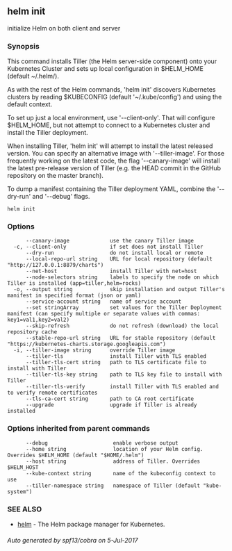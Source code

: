 ## helm init

initialize Helm on both client and server

### Synopsis



This command installs Tiller (the Helm server-side component) onto your
Kubernetes Cluster and sets up local configuration in $HELM_HOME (default ~/.helm/).

As with the rest of the Helm commands, 'helm init' discovers Kubernetes clusters
by reading $KUBECONFIG (default '~/.kube/config') and using the default context.

To set up just a local environment, use '--client-only'. That will configure
$HELM_HOME, but not attempt to connect to a Kubernetes cluster and install the Tiller
deployment.

When installing Tiller, 'helm init' will attempt to install the latest released
version. You can specify an alternative image with '--tiller-image'. For those
frequently working on the latest code, the flag '--canary-image' will install
the latest pre-release version of Tiller (e.g. the HEAD commit in the GitHub
repository on the master branch).

To dump a manifest containing the Tiller deployment YAML, combine the
'--dry-run' and '--debug' flags.


```
helm init
```

### Options

```
      --canary-image             use the canary Tiller image
  -c, --client-only              if set does not install Tiller
      --dry-run                  do not install local or remote
      --local-repo-url string    URL for local repository (default "http://127.0.0.1:8879/charts")
      --net-host                 install Tiller with net=host
      --node-selectors string    labels to specify the node on which Tiller is installed (app=tiller,helm=rocks)
  -o, --output string            skip installation and output Tiller's manifest in specified format (json or yaml)
      --service-account string   name of service account
      --set stringArray          set values for the Tiller Deployment manifest (can specify multiple or separate values with commas: key1=val1,key2=val2)
      --skip-refresh             do not refresh (download) the local repository cache
      --stable-repo-url string   URL for stable repository (default "https://kubernetes-charts.storage.googleapis.com")
  -i, --tiller-image string      override Tiller image
      --tiller-tls               install Tiller with TLS enabled
      --tiller-tls-cert string   path to TLS certificate file to install with Tiller
      --tiller-tls-key string    path to TLS key file to install with Tiller
      --tiller-tls-verify        install Tiller with TLS enabled and to verify remote certificates
      --tls-ca-cert string       path to CA root certificate
      --upgrade                  upgrade if Tiller is already installed
```

### Options inherited from parent commands

```
      --debug                     enable verbose output
      --home string               location of your Helm config. Overrides $HELM_HOME (default "$HOME/.helm")
      --host string               address of Tiller. Overrides $HELM_HOST
      --kube-context string       name of the kubeconfig context to use
      --tiller-namespace string   namespace of Tiller (default "kube-system")
```

### SEE ALSO
* [helm](helm.md)	 - The Helm package manager for Kubernetes.

###### Auto generated by spf13/cobra on 5-Jul-2017

